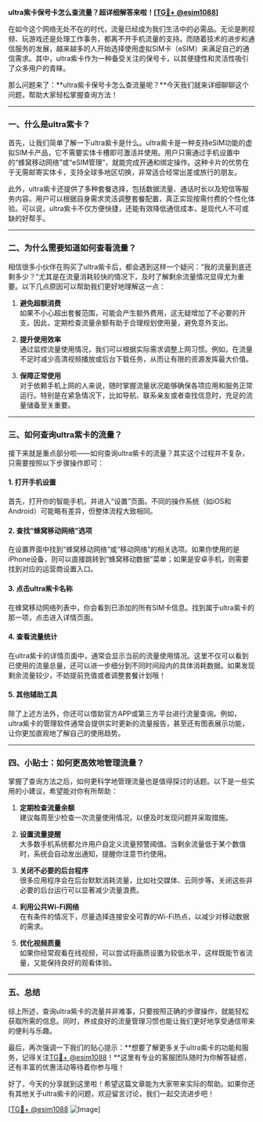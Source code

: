 **ultra紫卡保号卡怎么查流量？超详细解答来啦！[[TG💪+ @esim1088](https://t.me/s/esim1088)]**

在如今这个网络无处不在的时代，流量已经成为我们生活中的必需品。无论是刷视频、玩游戏还是处理工作事务，都离不开手机流量的支持。而随着技术的进步和通信服务的发展，越来越多的人开始选择使用虚拟SIM卡（eSIM）来满足自己的通信需求。其中，ultra紫卡作为一种备受关注的保号卡，以其便捷性和灵活性吸引了众多用户的青睐。

那么问题来了：**ultra紫卡保号卡怎么查流量呢？**今天我们就来详细聊聊这个问题，帮助大家轻松掌握查询方法！

---

### **一、什么是ultra紫卡？**

首先，让我们简单了解一下ultra紫卡是什么。ultra紫卡是一种支持eSIM功能的虚拟SIM卡产品，它不需要实体卡槽即可激活并使用。用户只需通过手机设置中的“蜂窝移动网络”或“eSIM管理”，就能完成开通和绑定操作。这种卡片的优势在于无需邮寄实体卡，支持全球多地区切换，非常适合经常出差或旅行的朋友。

此外，ultra紫卡还提供了多种套餐选择，包括数据流量、通话时长以及短信等服务内容。用户可以根据自身需求灵活调整套餐配置，真正实现按需付费的个性化体验。可以说，ultra紫卡不仅方便快捷，还能有效降低通信成本，是现代人不可或缺的好帮手。

---

### **二、为什么需要知道如何查看流量？**

相信很多小伙伴在购买了ultra紫卡后，都会遇到这样一个疑问：“我的流量到底还剩多少？”尤其是在流量消耗较快的情况下，及时了解剩余流量情况显得尤为重要。以下几点原因可以帮助我们更好地理解这一点：

1. **避免超额消费**  
   如果不小心超出套餐范围，可能会产生额外费用，这无疑增加了不必要的开支。因此，定期检查流量余额有助于合理规划使用量，避免意外支出。

2. **提升使用效率**  
   通过监控流量使用情况，我们可以根据实际需求调整上网习惯。例如，在流量不足时减少高清视频播放或后台下载任务，从而让有限的资源发挥最大价值。

3. **保障正常使用**  
   对于依赖手机上网的人来说，随时掌握流量状况能够确保各项应用和服务正常运行。特别是在紧急情况下，比如导航、联系亲友或者查找信息时，充足的流量储备至关重要。

---

### **三、如何查询ultra紫卡的流量？**

接下来就是重点部分啦——如何查询ultra紫卡的流量？其实这个过程并不复杂，只需要按照以下步骤操作即可：

#### **1. 打开手机设置**
首先，打开你的智能手机，并进入“设置”页面。不同的操作系统（如iOS和Android）可能略有差异，但整体流程大致相同。

#### **2. 查找“蜂窝移动网络”选项**
在设置界面中找到“蜂窝移动网络”或“移动网络”的相关选项。如果你使用的是iPhone设备，则可以直接跳转到“蜂窝移动数据”菜单；如果是安卓手机，则需要找到对应的运营商设置入口。

#### **3. 点击ultra紫卡名称**
在蜂窝移动网络列表中，你会看到已添加的所有SIM卡信息。找到属于ultra紫卡的那一项，点击进入详情页面。

#### **4. 查看流量统计**
在ultra紫卡的详情页面中，通常会显示当前的流量使用情况。这里不仅可以看到已使用的流量总量，还可以进一步细分到不同时间段内的具体消耗数据。如果发现剩余流量较少，不妨提前充值或者调整套餐计划哦！

#### **5. 其他辅助工具**
除了上述方法外，你还可以借助官方APP或第三方平台进行流量查询。例如，ultra紫卡的管理软件通常会提供实时更新的流量报告，甚至还有图表展示功能，让你更加直观地了解自己的使用趋势。

---

### **四、小贴士：如何更高效地管理流量？**

掌握了查询方法之后，如何更科学地管理流量也是值得探讨的话题。以下是一些实用的小建议，希望能对你有所帮助：

1. **定期检查流量余额**  
   建议每周至少检查一次流量使用情况，以便及时发现问题并采取措施。

2. **设置流量提醒**  
   大多数手机系统都允许用户自定义流量预警阈值。当剩余流量低于某个数值时，系统会自动发出通知，提醒你注意节约使用。

3. **关闭不必要的后台程序**  
   很多应用程序会在后台默默消耗流量，比如社交媒体、云同步等。关闭这些非必要的后台运行可以显著减少流量浪费。

4. **利用公共Wi-Fi网络**  
   在有条件的情况下，尽量选择连接安全可靠的Wi-Fi热点，以减少对移动数据的需求。

5. **优化视频质量**  
   如果你经常观看在线视频，可以尝试将画质设置为较低水平，这样既能节省流量，又能保持良好的观看体验。

---

### **五、总结**

综上所述，查询ultra紫卡的流量并非难事，只要按照正确的步骤操作，就能轻松获取所需的信息。同时，养成良好的流量管理习惯也能让我们更好地享受通信带来的便利与乐趣。

最后，再次强调一下我们的贴心提示：**想要了解更多关于ultra紫卡的功能和服务，记得关注[TG💪+ @esim1088](https://t.me/s/esim1088)！**这里有专业的客服团队随时为你解答疑惑，还有丰富的优惠活动等待着你参与哦！

好了，今天的分享就到这里啦！希望这篇文章能为大家带来实际的帮助。如果你还有其他关于ultra紫卡的问题，欢迎留言讨论，我们一起交流进步吧！

[[TG💪+ @esim1088](https://t.me/s/esim1088) ![Image](https://i.postimg.cc/4NQfJmqS/Snipaste-2025-05-13-00-14-12.png)]